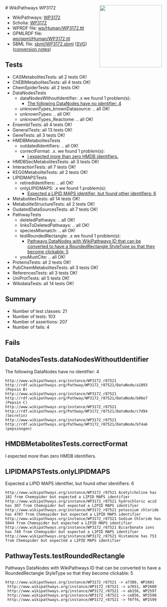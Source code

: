 <img style="float: right; width: 200px" src="../logo.png" />
# WikiPathways WP3172

* WikiPathways: [WP3172](https://identifiers.org/wikipathways:WP3172)
* Scholia: [WP3172](https://scholia.toolforge.org/wikipathways/WP3172)
* WPRDF file: [wp/Human/WP3172.ttl](../wp/Human/WP3172.ttl)
* GPMLRDF file: [wp/gpml/Human/WP3172.ttl](../wp/gpml/Human/WP3172.ttl)
* SBML file: [sbml/WP3172.sbml](../sbml/WP3172.sbml) ([SVG](../sbml/WP3172.svg)) ([conversion notes](../sbml/WP3172.txt))

## Tests
* CASMetabolitesTests: all 2 tests OK!
* ChEBIMetabolitesTests: all 4 tests OK!
* ChemSpiderTests: all 2 tests OK!
* DataNodesTests
    * dataNodesWithoutIdentifier: .x we found 1 problem(s):
        * [The following DataNodes have no identifier: 4](#d2d32fa3)
    * unknownTypes_knownDatasource: .. all OK!
    * unknownTypes: .. all OK!
    * unknownTypes_Reactome: .. all OK!
* EnsemblTests: all 4 tests OK!
* GeneralTests: all 13 tests OK!
* GeneTests: all 3 tests OK!
* HMDBMetabolitesTests
    * outdatedIdentifiers: .. all OK!
    * correctFormat: .x. we found 1 problem(s):
        * [I expected more than zero HMDB identifiers.](#ad154c1e)
* HMDBSecMetabolitesTests: all 3 tests OK!
* InteractionTests: all 7 tests OK!
* KEGGMetaboliteTests: all 2 tests OK!
* LIPIDMAPSTests
    * retiredIdentifiers: .. all OK!
    * onlyLIPIDMAPS: .x we found 1 problem(s):
        * [Expected a LIPID MAPS identifier, but found other identifiers: 6](#48cc60bd)
* MetabolitesTests: all 14 tests OK!
* MetaboliteStructureTests: all 2 tests OK!
* OudatedDataSourcesTests: all 7 tests OK!
* PathwayTests
    * deletedPathways: .. all OK!
    * linksToDeletedPathways: .. all OK!
    * speciesMismatch: .. all OK!
    * testRoundedRectangle: .x we found 1 problem(s):
        * [Pathways DataNodes with WikiPathways ID that can be converted to have a RoundedRectangle StyleType so that they become clickable: 5](#9fbad3cf)
    * youMustCite: .. all OK!
* ProteinsTests: all 2 tests OK!
* PubChemMetabolitesTests: all 3 tests OK!
* ReferencesTests: all 3 tests OK!
* UniProtTests: all 5 tests OK!
* WikidataTests: all 14 tests OK!


## Summary

* Number of test classes: 21
* Number of tests: 103
* Number of assertions: 207
* Number of fails: 4

## Fails

<a name="d2d32fa3" />

## DataNodesTests.dataNodesWithoutIdentifier

The following DataNodes have no identifier: 4
```
http://www.wikipathways.org/instance/WP3172_r87521 http://rdf.wikipathways.org/Pathway/WP3172_r87521/DataNode/a1093 (Pepsin B)
http://www.wikipathways.org/instance/WP3172_r87521 http://rdf.wikipathways.org/Pathway/WP3172_r87521/DataNode/b06e7 (Pepsin C)
http://www.wikipathways.org/instance/WP3172_r87521 http://rdf.wikipathways.org/Pathway/WP3172_r87521/DataNode/c7d94 (Secretin)
http://www.wikipathways.org/instance/WP3172_r87521 http://rdf.wikipathways.org/Pathway/WP3172_r87521/DataNode/bf4a6 (pepsinogen)
```

<a name="ad154c1e" />

## HMDBMetabolitesTests.correctFormat

I expected more than zero HMDB identifiers.
<a name="48cc60bd" />

## LIPIDMAPSTests.onlyLIPIDMAPS

Expected a LIPID MAPS identifier, but found other identifiers: 6
```
http://www.wikipathways.org/instance/WP3172_r87521 Acetylcholine has 182 from Chemspider but expected a LIPID MAPS identifier
http://www.wikipathways.org/instance/WP3172_r87521 hydrochloric acid has 307 from Chemspider but expected a LIPID MAPS identifier
http://www.wikipathways.org/instance/WP3172_r87521 potassium chloride has 4707 from Chemspider but expected a LIPID MAPS identifier
http://www.wikipathways.org/instance/WP3172_r87521 Sodium Chloride has 5044 from Chemspider but expected a LIPID MAPS identifier
http://www.wikipathways.org/instance/WP3172_r87521 Bicarbonate ions has 749 from Chemspider but expected a LIPID MAPS identifier
http://www.wikipathways.org/instance/WP3172_r87521 Histamine has 753 from Chemspider but expected a LIPID MAPS identifier
```

<a name="9fbad3cf" />

## PathwayTests.testRoundedRectangle

Pathways DataNodes with WikiPathways ID that can be converted to have a RoundedRectangle StyleType so that they become clickable: 5
```
http://www.wikipathways.org/instance/WP3172_r87521 -> a7380, WP2601
 http://www.wikipathways.org/instance/WP3172_r87521 -> a7651, WP2600
 http://www.wikipathways.org/instance/WP3172_r87521 -> ab156, WP2597
 http://www.wikipathways.org/instance/WP3172_r87521 -> ce856, WP2598
 http://www.wikipathways.org/instance/WP3172_r87521 -> f6ff6, WP2599
 ```


